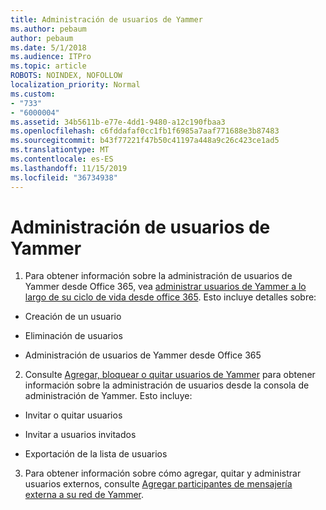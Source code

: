 ```yaml
---
title: Administración de usuarios de Yammer
ms.author: pebaum
author: pebaum
ms.date: 5/1/2018
ms.audience: ITPro
ms.topic: article
ROBOTS: NOINDEX, NOFOLLOW
localization_priority: Normal
ms.custom:
- "733"
- "6000004"
ms.assetid: 34b5611b-e77e-4dd1-9480-a12c190fbaa3
ms.openlocfilehash: c6fddafaf0cc1fb1f6985a7aaf771688e3b87483
ms.sourcegitcommit: b43f77221f47b50c41197a448a9c26c423ce1ad5
ms.translationtype: MT
ms.contentlocale: es-ES
ms.lasthandoff: 11/15/2019
ms.locfileid: "36734938"
---
```

# <a name="managing-yammer-users"></a>Administración de usuarios de Yammer

1. Para obtener información sobre la administración de usuarios de Yammer desde Office 365, vea [administrar usuarios de Yammer a lo largo de su ciclo de vida desde office 365](https://docs.microsoft.com/yammer/manage-yammer-users/manage-users-across-their-lifecycle). Esto incluye detalles sobre:

  - Creación de un usuario

  - Eliminación de usuarios

  - Administración de usuarios de Yammer desde Office 365

2. Consulte [Agregar, bloquear o quitar usuarios de Yammer](http://alchemyportal.azurewebsites.net/Rule/ManageYammer%20users%20across%20their%20lifecycle%20from%20Office%20365) para obtener información sobre la administración de usuarios desde la consola de administración de Yammer. Esto incluye:

  - Invitar o quitar usuarios

  - Invitar a usuarios invitados

  - Exportación de la lista de usuarios

3. Para obtener información sobre cómo agregar, quitar y administrar usuarios externos, consulte [Agregar participantes de mensajería externa a su red de Yammer](https://docs.microsoft.com/yammer/work-with-external-users/add-external-participants).
